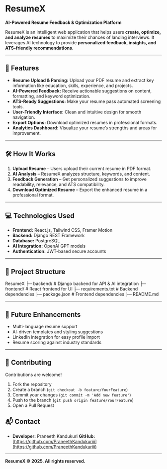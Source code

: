 # ResumeX

**AI-Powered Resume Feedback & Optimization Platform**

ResumeX is an intelligent web application that helps users **create, optimize, and analyze resumes** to maximize their chances of landing interviews. It leverages AI technology to provide **personalized feedback, insights, and ATS-friendly recommendations**.

---

## 🚀 Features

- **Resume Upload & Parsing:** Upload your PDF resume and extract key information like education, skills, experience, and projects.
- **AI-Powered Feedback:** Receive actionable suggestions on content, formatting, and keyword optimization.
- **ATS-Ready Suggestions:** Make your resume pass automated screening tools.
- **User-Friendly Interface:** Clean and intuitive design for smooth navigation.
- **Export Options:** Download optimized resumes in professional formats.
- **Analytics Dashboard:** Visualize your resume’s strengths and areas for improvement.

---

## 🛠 How It Works

1. **Upload Resume** – Users upload their current resume in PDF format.
2. **AI Analysis** – ResumeX analyzes structure, keywords, and content.
3. **Feedback Generation** – Get personalized suggestions to improve readability, relevance, and ATS compatibility.
4. **Download Optimized Resume** – Export the enhanced resume in a professional format.

---

## 💻 Technologies Used

- **Frontend:** React.js, Tailwind CSS, Framer Motion
- **Backend:** Django REST Framework
- **Database:** PostgreSQL
- **AI Integration:** OpenAI GPT models
- **Authentication:** JWT-based secure accounts

---

## 📂 Project Structure
ResumeX
├─ backend/ # Django backend for API & AI integration
├─ frontend/ # React frontend for UI
├─ requirements.txt # Backend dependencies
├─ package.json # Frontend dependencies
├─ README.md


---

## 🌟 Future Enhancements

- Multi-language resume support
- AI-driven templates and styling suggestions
- LinkedIn integration for easy profile import
- Resume scoring against industry standards

---

## 🤝 Contributing

Contributions are welcome!

1. Fork the repository
2. Create a branch (`git checkout -b feature/YourFeature`)
3. Commit your changes (`git commit -m 'Add new feature'`)
4. Push to the branch (`git push origin feature/YourFeature`)
5. Open a Pull Request

## 📬 Contact

- **Developer:** Praneeth Kandukuri
**GitHub:** [https://github.com/PraneethKandukuriii](https://github.com/PraneethKandukuriii)


---

**ResumeX © 2025. All rights reserved.**

